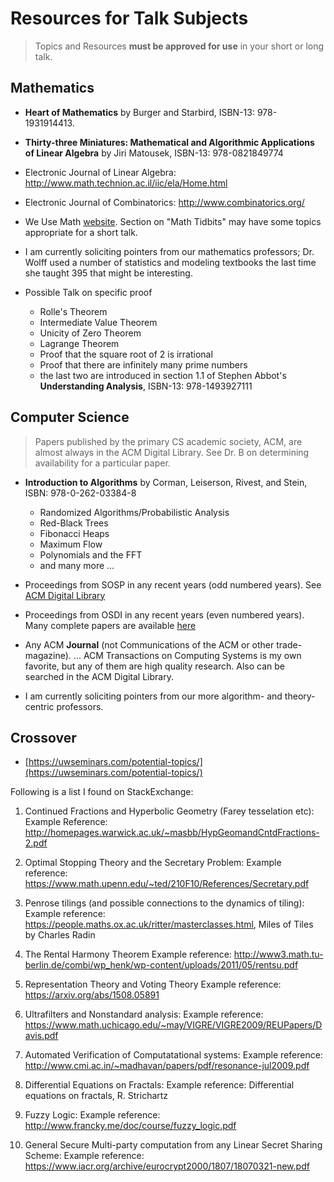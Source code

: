 # Resources for Talk Subjects

> Topics and Resources **must be approved for use** in your short or long talk.

## Mathematics

- **Heart of Mathematics** by Burger and Starbird, ISBN-13: 978-1931914413.

- **Thirty-three Miniatures: Mathematical and Algorithmic Applications of Linear Algebra** by Jiri Matousek, ISBN-13: 978-0821849774

- Electronic Journal of Linear Algebra: http://www.math.technion.ac.il/iic/ela/Home.html

- Electronic Journal of Combinatorics: http://www.combinatorics.org/

- We Use Math [website](http://weusemath.org/).  Section on "Math Tidbits" may have some topics appropriate for a short talk.

- I am currently soliciting pointers from our mathematics professors; Dr. Wolff used a number of statistics and modeling textbooks the last time she taught 395 that might be interesting.

- Possible Talk on specific proof
    - Rolle's Theorem
    - Intermediate Value Theorem
    - Unicity of Zero Theorem
    - Lagrange Theorem
    - Proof that the square root of 2 is irrational
    - Proof that there are infinitely many prime numbers
    - the last two are introduced in section 1.1 of Stephen Abbot's **Understanding Analysis**, ISBN-13: 978-1493927111

## Computer Science

> Papers published by the primary CS academic society, ACM, are almost always in the ACM Digital Library.  See Dr. B on determining availability for a particular paper.

- **Introduction to Algorithms** by Corman, Leiserson, Rivest, and Stein, ISBN: 978-0-262-03384-8
    - Randomized Algorithms/Probabilistic Analysis
    - Red-Black Trees
    - Fibonacci Heaps
    - Maximum Flow
    - Polynomials and the FFT
    - and many more ...

- Proceedings from SOSP in any recent years (odd numbered years).  See [ACM Digital Library](https://dl.acm.org/)

- Proceedings from OSDI in any recent years (even numbered years).  Many complete papers are available [here](https://www.usenix.org/publications/proceedings/OSDI)

- Any ACM **Journal** (not Communications of the ACM or other trade-magazine). ... ACM Transactions on Computing Systems is my own favorite, but any of them are high quality research.  Also can be searched in the ACM Digital Library.

- I am currently soliciting pointers from our more algorithm- and theory-centric professors.

## Crossover

- [https://uwseminars.com/potential-topics/](https://uwseminars.com/potential-topics/)

Following is a list I found on StackExchange:

1) Continued Fractions and Hyperbolic Geometry (Farey tesselation etc): Example Reference: http://homepages.warwick.ac.uk/~masbb/HypGeomandCntdFractions-2.pdf

2) Optimal Stopping Theory and the Secretary Problem: Example reference: https://www.math.upenn.edu/~ted/210F10/References/Secretary.pdf

3) Penrose tilings (and possible connections to the dynamics of tiling): Example reference: https://people.maths.ox.ac.uk/ritter/masterclasses.html, Miles of Tiles by Charles Radin

4) The Rental Harmony Theorem Example reference: http://www3.math.tu-berlin.de/combi/wp_henk/wp-content/uploads/2011/05/rentsu.pdf

5) Representation Theory and Voting Theory Example reference: https://arxiv.org/abs/1508.05891

6) Ultrafilters and Nonstandard analysis: Example reference: https://www.math.uchicago.edu/~may/VIGRE/VIGRE2009/REUPapers/Davis.pdf

7) Automated Verification of Computatational systems: Example reference: http://www.cmi.ac.in/~madhavan/papers/pdf/resonance-jul2009.pdf

8) Differential Equations on Fractals: Example reference: Differential equations on fractals, R. Strichartz

9) Fuzzy Logic: Example reference: http://www.francky.me/doc/course/fuzzy_logic.pdf

10) General Secure Multi-party computation from any Linear Secret Sharing Scheme: Example reference: https://www.iacr.org/archive/eurocrypt2000/1807/18070321-new.pdf
